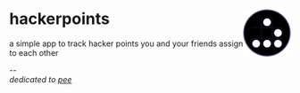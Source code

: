 # hackerpoints <img align="right" src="https://raw.githubusercontent.com/rossja/hackerpoints/main/hacker-emblem.png" alt="the hacker glider emblem" />

a simple app to track hacker points you and your friends assign to
each other


-- <br />
*dedicated to [pee](https://github.com/pee)*
